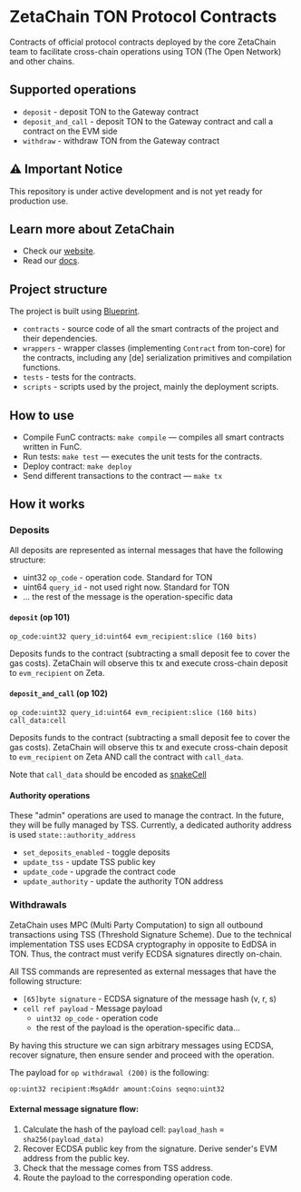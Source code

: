 # ZetaChain TON Protocol Contracts

Contracts of official protocol contracts deployed by the core ZetaChain team to facilitate cross-chain
operations using TON (The Open Network) and other chains.

## Supported operations

- `deposit` - deposit TON to the Gateway contract
- `deposit_and_call` - deposit TON to the Gateway contract and call a contract on the EVM side
- `withdraw` - withdraw TON from the Gateway contract

## ⚠️ Important Notice

This repository is under active development and is not yet ready for production use.

## Learn more about ZetaChain

* Check our [website](https://www.zetachain.com/).
* Read our [docs](https://docs.zetachain.com/).

## Project structure

The project is built using [Blueprint](https://github.com/ton-org/blueprint).

- `contracts` - source code of all the smart contracts of the project and their dependencies.
- `wrappers` - wrapper classes (implementing `Contract` from ton-core) for the contracts, including any [de]
  serialization primitives and compilation functions.
- `tests` - tests for the contracts.
- `scripts` - scripts used by the project, mainly the deployment scripts.

## How to use

- Compile FunC contracts: `make compile` — compiles all smart contracts written in FunC.
- Run tests: `make test` — executes the unit tests for the contracts.
- Deploy contract: `make deploy`
- Send different transactions to the contract — `make tx`

## How it works

### Deposits

All deposits are represented as internal messages that have the following structure:

- uint32 `op_code` - operation code. Standard for TON
- uint64 `query_id` - not used right now. Standard for TON
- ... the rest of the message is the operation-specific data

#### `deposit` (op 101)

```
op_code:uint32 query_id:uint64 evm_recipient:slice (160 bits)
```

Deposits funds to the contract (subtracting a small deposit fee to cover the gas costs).
ZetaChain will observe this tx and execute cross-chain deposit to `evm_recipient` on Zeta.

#### `deposit_and_call` (op 102)

```
op_code:uint32 query_id:uint64 evm_recipient:slice (160 bits) call_data:cell
```

Deposits funds to the contract (subtracting a small deposit fee to cover the gas costs).
ZetaChain will observe this tx and execute cross-chain deposit to `evm_recipient` on Zeta
AND call the contract with `call_data`.

Note that `call_data` should be
encoded as [snakeCell](https://docs.ton.org/develop/dapps/asset-processing/metadata#snake-data-encoding)

#### Authority operations

These "admin" operations are used to manage the contract. In the future, they will be fully managed by TSS.
Currently, a dedicated authority address is used `state::authority_address`

- `set_deposits_enabled` - toggle deposits
- `update_tss` - update TSS public key
- `update_code` - upgrade the contract code
- `update_authority` - update the authority TON address

### Withdrawals

ZetaChain uses MPC (Multi Party Computation) to sign all outbound transactions using TSS (Threshold Signature Scheme).
Due to the technical implementation TSS uses ECDSA cryptography in opposite to EdDSA in TON.
Thus, the contract must verify ECDSA signatures directly on-chain.

All TSS commands are represented as external messages that have the following structure:

- `[65]byte signature` - ECDSA signature of the message hash (v, r, s)
- `cell ref payload` - Message payload
    - `uint32 op_code` - operation code
    - the rest of the payload is the operation-specific data...

By having this structure we can sign arbitrary messages using ECDSA, recover signature,
then ensure sender and proceed with the operation.

The payload for `op withdrawal (200)` is the following:

```
op:uint32 recipient:MsgAddr amount:Coins seqno:uint32
```

#### External message signature flow:

1. Calculate the hash of the payload cell: `payload_hash` = `sha256(payload_data)`
2. Recover ECDSA public key from the signature. Derive sender's EVM address from the public key.
3. Check that the message comes from TSS address.
4. Route the payload to the corresponding operation code.